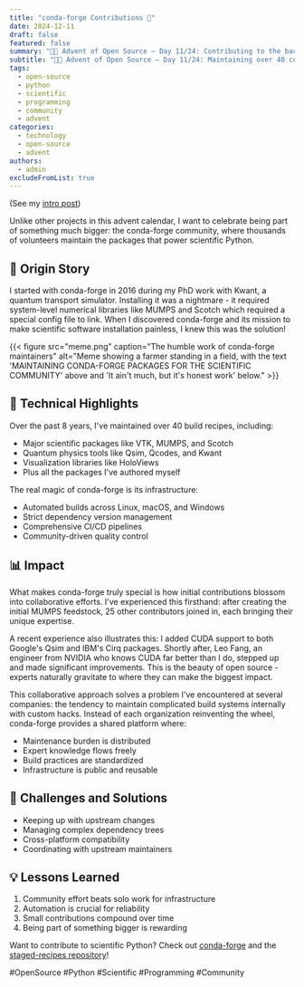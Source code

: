```yaml
---
title: "conda-forge Contributions 🐍"
date: 2024-12-11
draft: false
featured: false
summary: "🎄🎁 Advent of Open Source – Day 11/24: Contributing to the backbone of scientific Python through the conda-forge community."
subtitle: "🎄🎁 Advent of Open Source – Day 11/24: Maintaining over 40 conda-forge recipes, enabling easy installation of scientific software."
tags:
  - open-source
  - python
  - scientific
  - programming
  - community
  - advent
categories:
  - technology
  - open-source
  - advent
authors:
  - admin
excludeFromList: true
---
```


(See my [intro post](../))

Unlike other projects in this advent calendar, I want to celebrate being part of something much bigger: the conda-forge community, where thousands of volunteers maintain the packages that power scientific Python.

## 📖 Origin Story

I started with conda-forge in 2016 during my PhD work with Kwant, a quantum transport simulator. Installing it was a nightmare - it required system-level numerical libraries like MUMPS and Scotch which required a special config file to link. When I discovered conda-forge and its mission to make scientific software installation painless, I knew this was the solution!

{{< figure src="meme.png" caption="The humble work of conda-forge maintainers" alt="Meme showing a farmer standing in a field, with the text 'MAINTAINING CONDA-FORGE PACKAGES FOR THE SCIENTIFIC COMMUNITY' above and 'It ain't much, but it's honest work' below." >}}

## 🔧 Technical Highlights

Over the past 8 years, I've maintained over 40 build recipes, including:

- Major scientific packages like VTK, MUMPS, and Scotch
- Quantum physics tools like Qsim, Qcodes, and Kwant
- Visualization libraries like HoloViews
- Plus all the packages I've authored myself

The real magic of conda-forge is its infrastructure:

- Automated builds across Linux, macOS, and Windows
- Strict dependency version management
- Comprehensive CI/CD pipelines
- Community-driven quality control

## 📊 Impact

What makes conda-forge truly special is how initial contributions blossom into collaborative efforts. I've experienced this firsthand: after creating the initial MUMPS feedstock, 25 other contributors joined in, each bringing their unique expertise.

A recent experience also illustrates this: I added CUDA support to both Google's Qsim and IBM's Cirq packages. Shortly after, Leo Fang, an engineer from NVIDIA who knows CUDA far better than I do, stepped up and made significant improvements. This is the beauty of open source - experts naturally gravitate to where they can make the biggest impact.

This collaborative approach solves a problem I've encountered at several companies: the tendency to maintain complicated build systems internally with custom hacks. Instead of each organization reinventing the wheel, conda-forge provides a shared platform where:

- Maintenance burden is distributed
- Expert knowledge flows freely
- Build practices are standardized
- Infrastructure is public and reusable

## 🎯 Challenges and Solutions

- Keeping up with upstream changes
- Managing complex dependency trees
- Cross-platform compatibility
- Coordinating with upstream maintainers

## 💡 Lessons Learned

1. Community effort beats solo work for infrastructure
2. Automation is crucial for reliability
3. Small contributions compound over time
4. Being part of something bigger is rewarding

Want to contribute to scientific Python? Check out [conda-forge](https://conda-forge.org/) and the [staged-recipes repository](https://github.com/conda-forge/staged-recipes)!

#OpenSource #Python #Scientific #Programming #Community
